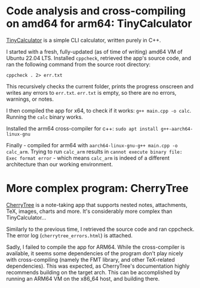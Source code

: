 # Code analysis and cross-compiling on amd64 for arm64: TinyCalculator

[TinyCalculator](https://github.com/BaseMax/TinyCalculator) is a simple CLI calculator, written purely in C++.

I started with a fresh, fully-updated (as of time of writing) amd64 VM of Ubuntu 22.04 LTS. Installed `cppcheck`, retrieved the app's source code, and ran the following command from the source root directory:

``cppcheck . 2> err.txt``

This recursively checks the current folder, prints the progress onscreen and writes any errors to `err.txt`. `err.txt` is empty, so there are no errors, warnings, or notes.

I then compiled the app for x64, to check if it works: `g++ main.cpp -o calc`. Running the `calc` binary works.

Installed the arm64 cross-compiler for c++: `sudo apt install g++-aarch64-linux-gnu`

Finally - compiled for arm64 with `aarch64-linux-gnu-g++ main.cpp -o calc_arm`. Trying to run `calc_arm` results in `cannot execute binary file: Exec format error` - which means `calc_arm` is indeed of a different architecture than our working environment.


# More complex program: CherryTree

[CherryTree](https://github.com/giuspen/cherrytree) is a note-taking app that supports nested notes, attachments, TeX, images, charts and more. It's considerably more complex than TinyCalculator...

Similarly to the previous time, I retrieved the source code and ran cppcheck. The error log (`cherrytree_errors.html`) is attached.

Sadly, I failed to compile the app for ARM64. While the cross-compiler is available, it seems some dependencies of the program don't play nicely with cross-compiling (namely the FMT library, and other TeX-related dependencies). This was expected, as CherryTree's documentation highly recommends building on the target arch. This can be accomplished by running an ARM64 VM on the x86_64 host, and building there.
